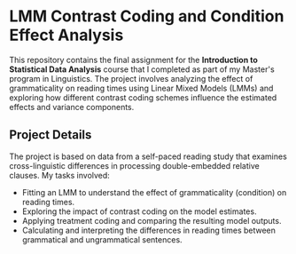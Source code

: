 # LMM Contrast Coding and Condition Effect Analysis

This repository contains the final assignment for the **Introduction to Statistical Data Analysis** course that I completed as part of my Master's program in Linguistics. The project involves analyzing the effect of grammaticality on reading times using Linear Mixed Models (LMMs) and exploring how different contrast coding schemes influence the estimated effects and variance components.

## Project Details

The project is based on data from a self-paced reading study that examines cross-linguistic differences in processing double-embedded relative clauses. My tasks involved:
- Fitting an LMM to understand the effect of grammaticality (condition) on reading times.
- Exploring the impact of contrast coding on the model estimates.
- Applying treatment coding and comparing the resulting model outputs.
- Calculating and interpreting the differences in reading times between grammatical and ungrammatical sentences.
